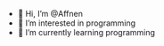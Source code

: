 - 👋 Hi, I’m @Affnen
- 👀 I’m interested in programming
- 🌱 I’m currently learning programming

<!---
Affnen/Affnen is a ✨ special ✨ repository because its `README.md` (this file) appears on your GitHub profile.
You can click the Preview link to take a look at your changes.
--->
